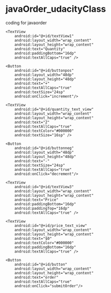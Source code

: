# javaOrder_udacityClass
coding for javaorder

<?xml version="1.0" encoding="utf-8"?>
<LinearLayout xmlns:android="http://schemas.android.com/apk/res/android"
    xmlns:tools="http://schemas.android.com/tools"
    android:layout_width="match_parent"
    android:layout_height="match_parent"
    android:orientation="vertical"
    android:paddingBottom="@dimen/activity_vertical_margin"
    android:paddingLeft="@dimen/activity_horizontal_margin"
    android:paddingRight="@dimen/activity_horizontal_margin"
    android:paddingTop="@dimen/activity_vertical_margin"
    tools:context="com.example.apilgrim.javaorder.MainActivity">

    <TextView
        android:id="@+id/textView1"
        android:layout_width="wrap_content"
        android:layout_height="wrap_content"
        android:text="Quantity"
        android:paddingBottom="16dp"
        android:textAllCaps="true" />

    <Button
        android:id="@+id/buttonpos"
        android:layout_width="48dp"
        android:layout_height="48dp"
        android:text="+"
        android:textAllCaps="true"
        android:textSize="24sp"
        android:onClick="increment"/>

    <TextView
        android:id="@+id/quantity_text_view"
        android:layout_width="wrap_content"
        android:layout_height="wrap_content"
        android:text="2"
        android:textAllCaps="true"
        android:textColor="#000000"
        android:textSize="16sp" />

    <Button
        android:id="@+id/buttonneg"
        android:layout_width="48dp"
        android:layout_height="48dp"
        android:text="-"
        android:textSize="24sp"
        android:textAllCaps="true"
        android:onClick="decrement"/>

    <TextView
        android:id="@+id/textView3"
        android:layout_width="wrap_content"
        android:layout_height="wrap_content"
        android:text="Price"
        android:paddingBottom="16dp"
        android:paddingTop="16dp"
        android:textAllCaps="true" />

    <TextView
        android:id="@+id/price_text_view"
        android:layout_width="wrap_content"
        android:layout_height="wrap_content"
        android:text="$0"
        android:textColor="#000000"
        android:paddingBottom="16dp"
        android:textAllCaps="true" />

    <Button
        android:id="@+id/button"
        android:layout_width="wrap_content"
        android:layout_height="wrap_content"
        android:text="order"
        android:textAllCaps="true"
        android:onClick="submitOrder"/>


</LinearLayout>

